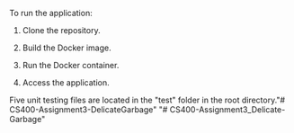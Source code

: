 To run the application:

1) Clone the repository.

2) Build the Docker image.
	
3) Run the Docker container. 

4) Access the application.

Five unit testing files are located in the "test" folder in the root directory."# CS400-Assignment3-DelicateGarbage" 
"# CS400-Assignment3_Delicate-Garbage" 
